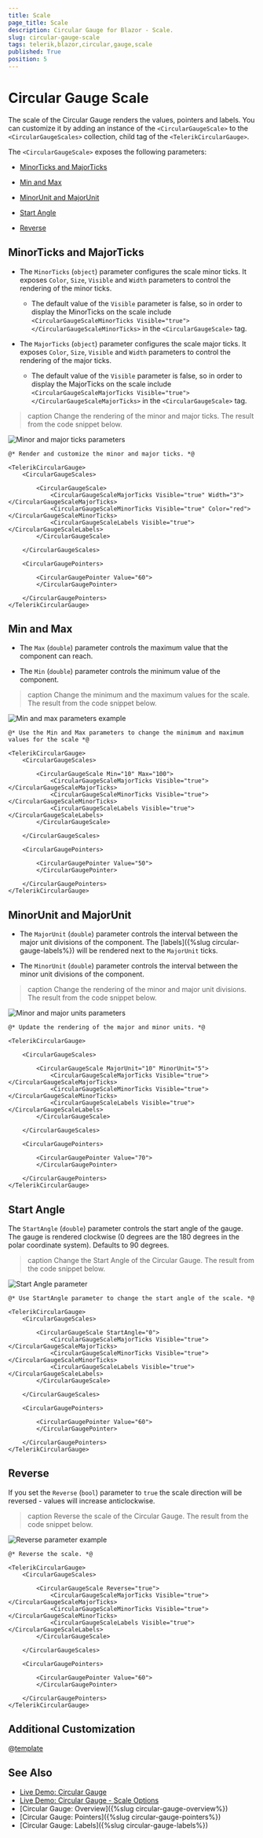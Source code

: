 ```yaml
---
title: Scale
page_title: Scale
description: Circular Gauge for Blazor - Scale.
slug: circular-gauge-scale
tags: telerik,blazor,circular,gauge,scale
published: True
position: 5
---
```


# Circular Gauge Scale

The scale of the Circular Gauge renders the values, pointers and labels. You can customize it by adding an instance of the `<CircularGaugeScale>` to the `<CircularGaugeScales>` collection, child tag of the `<TelerikCircularGauge>`.

The `<CircularGaugeScale>` exposes the following parameters:

* [MinorTicks and MajorTicks](#minorticks-and-majorticks)

* [Min and Max](#min-and-max)

* [MinorUnit and MajorUnit](#minorunit-and-majorunit)

* [Start Angle](#start-angle)

* [Reverse](#reverse)


## MinorTicks and MajorTicks

* The `MinorTicks` (`object`) parameter configures the scale minor ticks. It exposes `Color`, `Size`, `Visible` and `Width` parameters to control the rendering of the minor ticks. 
    * The default value of the `Visible` parameter is false, so in order to display the MinorTicks on the scale include `<CircularGaugeScaleMinorTicks Visible="true"></CircularGaugeScaleMinorTicks>` in the `<CircularGaugeScale>` tag.

* The `MajorTicks` (`object`) parameter configures the scale major ticks. It exposes `Color`, `Size`, `Visible` and `Width` parameters to control the rendering of the major ticks.
    *  The default value of the `Visible` parameter is false, so in order to display the MajorTicks on the scale include `<CircularGaugeScaleMajorTicks Visible="true"></CircularGaugeScaleMajorTicks>` in the `<CircularGaugeScale>` tag.

>caption Change the rendering of the minor and major ticks. The result from the code snippet below.

![Minor and major ticks parameters](images/minor-and-major-ticks-circular-gauge.png)

````CSHTML
@* Render and customize the minor and major ticks. *@

<TelerikCircularGauge>
    <CircularGaugeScales>

        <CircularGaugeScale>
            <CircularGaugeScaleMajorTicks Visible="true" Width="3"></CircularGaugeScaleMajorTicks>
            <CircularGaugeScaleMinorTicks Visible="true" Color="red"></CircularGaugeScaleMinorTicks>
            <CircularGaugeScaleLabels Visible="true"></CircularGaugeScaleLabels>
        </CircularGaugeScale>

    </CircularGaugeScales>

    <CircularGaugePointers>

        <CircularGaugePointer Value="60">
        </CircularGaugePointer>

    </CircularGaugePointers>
</TelerikCircularGauge>
````

## Min and Max

* The `Max` (`double`) parameter controls the maximum value that the component can reach.

* The `Min` (`double`) parameter controls the minimum value of the component.

>caption Change the minimum and the maximum values for the scale. The result from the code snippet below.

![Min and max parameters example](images/min-and-max-circular-gauge.png)

````CSHTML
@* Use the Min and Max parameters to change the minimum and maximum values for the scale *@

<TelerikCircularGauge>
    <CircularGaugeScales>

        <CircularGaugeScale Min="10" Max="100">
            <CircularGaugeScaleMajorTicks Visible="true"></CircularGaugeScaleMajorTicks>
            <CircularGaugeScaleMinorTicks Visible="true"></CircularGaugeScaleMinorTicks>
            <CircularGaugeScaleLabels Visible="true"></CircularGaugeScaleLabels>
        </CircularGaugeScale>

    </CircularGaugeScales>

    <CircularGaugePointers>

        <CircularGaugePointer Value="50">
        </CircularGaugePointer>

    </CircularGaugePointers>
</TelerikCircularGauge>
````

## MinorUnit and MajorUnit

* The `MajorUnit` (`double`) parameter controls the interval between the major unit divisions of the component. The [labels]({%slug circular-gauge-labels%}) will be rendered next to the `MajorUnit` ticks.

* The `MinorUnit` (`double`) parameter controls the interval between the minor unit divisions of the component.

>caption Change the rendering of the minor and major unit divisions. The result from the code snippet below.

![Minor and major units parameters](images/minor-and-major-units-circular-gauge.png)

````CSHTML
@* Update the rendering of the major and minor units. *@

<TelerikCircularGauge>

    <CircularGaugeScales>

        <CircularGaugeScale MajorUnit="10" MinorUnit="5">
            <CircularGaugeScaleMajorTicks Visible="true"></CircularGaugeScaleMajorTicks>
            <CircularGaugeScaleMinorTicks Visible="true"></CircularGaugeScaleMinorTicks>
            <CircularGaugeScaleLabels Visible="true"></CircularGaugeScaleLabels>
        </CircularGaugeScale>

    </CircularGaugeScales>

    <CircularGaugePointers>

        <CircularGaugePointer Value="70">
        </CircularGaugePointer>

    </CircularGaugePointers>
</TelerikCircularGauge>
````

## Start Angle

The `StartAngle` (`double`) parameter controls the start angle of the gauge. The gauge is rendered clockwise (0 degrees are the 180 degrees in the polar coordinate system). Defaults to 90 degrees.

>caption Change the Start Angle of the Circular Gauge. The result from the code snippet below.

![Start Angle parameter](images/start-angle-circular-gauge.png)

````CSHTML
@* Use StartAngle parameter to change the start angle of the scale. *@

<TelerikCircularGauge>
    <CircularGaugeScales>

        <CircularGaugeScale StartAngle="0">
            <CircularGaugeScaleMajorTicks Visible="true"></CircularGaugeScaleMajorTicks>
            <CircularGaugeScaleMinorTicks Visible="true"></CircularGaugeScaleMinorTicks>
            <CircularGaugeScaleLabels Visible="true"></CircularGaugeScaleLabels>
        </CircularGaugeScale>

    </CircularGaugeScales>

    <CircularGaugePointers>

        <CircularGaugePointer Value="60">
        </CircularGaugePointer>

    </CircularGaugePointers>
</TelerikCircularGauge>
````

## Reverse

If you set the `Reverse` (`bool`) parameter to `true` the scale direction will be reversed - values will increase anticlockwise.

>caption Reverse the scale of the Circular Gauge. The result from the code snippet below.

![Reverse parameter example](images/reverse-circular-gauge.png)

````CSHTML
@* Reverse the scale. *@

<TelerikCircularGauge>
    <CircularGaugeScales>

        <CircularGaugeScale Reverse="true">
            <CircularGaugeScaleMajorTicks Visible="true"></CircularGaugeScaleMajorTicks>
            <CircularGaugeScaleMinorTicks Visible="true"></CircularGaugeScaleMinorTicks>
            <CircularGaugeScaleLabels Visible="true"></CircularGaugeScaleLabels>
        </CircularGaugeScale>

    </CircularGaugeScales>

    <CircularGaugePointers>

        <CircularGaugePointer Value="60">
        </CircularGaugePointer>

    </CircularGaugePointers>
</TelerikCircularGauge>
````

## Additional Customization

@[template](/_contentTemplates/gauges/additional-customization.md#circular-gauge-additional-customization)


## See Also

* [Live Demo: Circular Gauge](https://demos.telerik.com/blazor-ui/circulargauge/overview)
* [Live Demo: Circular Gauge - Scale Options](https://demos.telerik.com/blazor-ui/circulargauge/scale-options)
* [Circular Gauge: Overview]({%slug circular-gauge-overview%})
* [Circular Gauge: Pointers]({%slug circular-gauge-pointers%})
* [Circular Gauge: Labels]({%slug circular-gauge-labels%})
